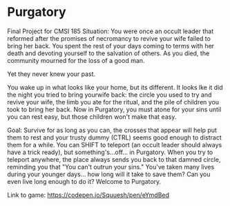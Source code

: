 # Purgatory
Final Project for CMSI 185
Situation: You were once an occult leader that reformed after the promises of necromancy to revive your wife failed to bring her back. You spent the rest of your days coming to terms with her death and devoting yourself to the salvation of others. As you died, the community mourned for the loss of a good man.

Yet they never knew your past.

You wake up in what looks like your home, but its different. It looks lke it did the night you tried to bring yourwife back: the circle you used to try and revive your wife, the limb you ate for the ritual, and the pile of children you took to bring her back. Now in Purgatory, you must atone for your sins until you can rest easy, but those children won't make that easy. 

Goal: Survive for as long as you can, the crosses that appear will help put them to rest and your trusty dummy (CTRL) seems good enough to distract them for a while. You can SHIFT to teleport (an occult leader should always have a trick ready), but something's...off... in Purgatory. When you try to teleport anywhere, the place always sends you back to that damned circle, reminding you that "You can't outrun your sins."  You've taken many lives during your younger days... how long will it take to save them? Can you even live long enough to do it? Welcome to Purgatory.

Link to game:
https://codepen.io/Squuesh/pen/eYmdBed
